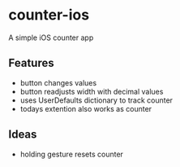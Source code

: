 # counter-ios
A simple iOS counter app

## Features

* button changes values
* button readjusts width with decimal values
* uses UserDefaults dictionary to track counter
* todays extention also works as counter

## Ideas

* holding gesture resets counter

